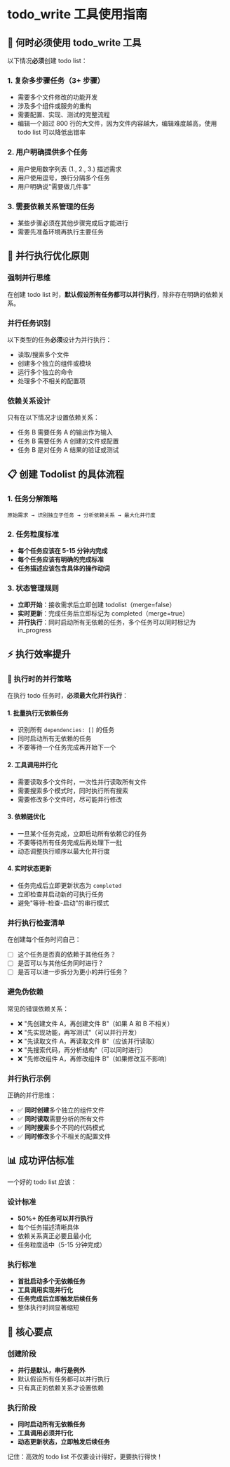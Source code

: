 # todo_write 工具使用指南

## 🎯 何时必须使用 todo_write 工具

以下情况**必须**创建 todo list：

### 1. 复杂多步骤任务（3+ 步骤）

- 需要多个文件修改的功能开发
- 涉及多个组件或服务的重构
- 需要配置、实现、测试的完整流程
- 编辑一个超过 800 行的大文件，因为文件内容越大，编辑难度越高，使用 todo list 可以降低出错率

### 2. 用户明确提供多个任务

- 用户使用数字列表 (1., 2., 3.) 描述需求
- 用户使用逗号，换行分隔多个任务
- 用户明确说"需要做几件事"

### 3. 需要依赖关系管理的任务

- 某些步骤必须在其他步骤完成后才能进行
- 需要先准备环境再执行主要任务

## 🚀 并行执行优化原则

### 强制并行思维

在创建 todo list 时，**默认假设所有任务都可以并行执行**，除非存在明确的依赖关系。

### 并行任务识别

以下类型的任务**必须**设计为并行执行：

- 读取/搜索多个文件
- 创建多个独立的组件或模块
- 运行多个独立的命令
- 处理多个不相关的配置项

### 依赖关系设计

只有在以下情况才设置依赖关系：

- 任务 B 需要任务 A 的输出作为输入
- 任务 B 需要任务 A 创建的文件或配置
- 任务 B 是对任务 A 结果的验证或测试

## 📋 创建 Todolist 的具体流程

### 1. 任务分解策略

```plaintext
原始需求 → 识别独立子任务 → 分析依赖关系 → 最大化并行度
```

### 2. 任务粒度标准

- **每个任务应该在 5-15 分钟内完成**
- **每个任务应该有明确的完成标准**
- **任务描述应该包含具体的操作动词**

### 3. 状态管理规则

- **立即开始**：接收需求后立即创建 todolist（merge=false）
- **实时更新**：完成任务后立即标记为 completed（merge=true）
- **并行执行**：同时启动所有无依赖的任务，多个任务可以同时标记为 in_progress

## ⚡ 执行效率提升

### 🔄 执行时的并行策略

在执行 todo 任务时，**必须最大化并行执行**：

#### 1. 批量执行无依赖任务

- 识别所有 `dependencies: []` 的任务
- 同时启动所有无依赖的任务
- 不要等待一个任务完成再开始下一个

#### 2. 工具调用并行化

- 需要读取多个文件时，一次性并行读取所有文件
- 需要搜索多个模式时，同时执行所有搜索
- 需要修改多个文件时，尽可能并行修改

#### 3. 依赖链优化

- 一旦某个任务完成，立即启动所有依赖它的任务
- 不要等待所有任务完成后再处理下一批
- 动态调整执行顺序以最大化并行度

#### 4. 实时状态更新

- 任务完成后立即更新状态为 `completed`
- 立即检查并启动新的可执行任务
- 避免"等待-检查-启动"的串行模式

### 并行执行检查清单

在创建每个任务时问自己：

- [ ] 这个任务是否真的依赖于其他任务？
- [ ] 是否可以与其他任务同时进行？
- [ ] 是否可以进一步拆分为更小的并行任务？

### 避免伪依赖

常见的错误依赖关系：

- ❌ "先创建文件 A，再创建文件 B"（如果 A 和 B 不相关）
- ❌ "先实现功能，再写测试"（可以并行开发）
- ❌ "先读取文件 A，再读取文件 B"（应该并行读取）
- ❌ "先搜索代码，再分析结构"（可以同时进行）
- ❌ "先修改组件 A，再修改组件 B"（如果修改互不影响）

### 并行执行示例

正确的并行思维：

- ✅ **同时创建**多个独立的组件文件
- ✅ **同时读取**需要分析的所有文件
- ✅ **同时搜索**多个不同的代码模式
- ✅ **同时修改**多个不相关的配置文件

## 📊 成功评估标准

一个好的 todo list 应该：

### 设计标准

- **50%+ 的任务可以并行执行**
- 每个任务描述清晰具体
- 依赖关系真正必要且最小化
- 任务粒度适中（5-15 分钟完成）

### 执行标准

- **首批启动多个无依赖任务**
- **工具调用实现并行化**
- **任务完成后立即触发后续任务**
- 整体执行时间显著缩短

## 🎯 核心要点

### 创建阶段

- **并行是默认，串行是例外**
- 默认假设所有任务都可以并行执行
- 只有真正的依赖关系才设置依赖

### 执行阶段

- **同时启动所有无依赖任务**
- **工具调用必须并行化**
- **动态更新状态，立即触发后续任务**

记住：高效的 todo list 不仅要设计得好，更要执行得快！

